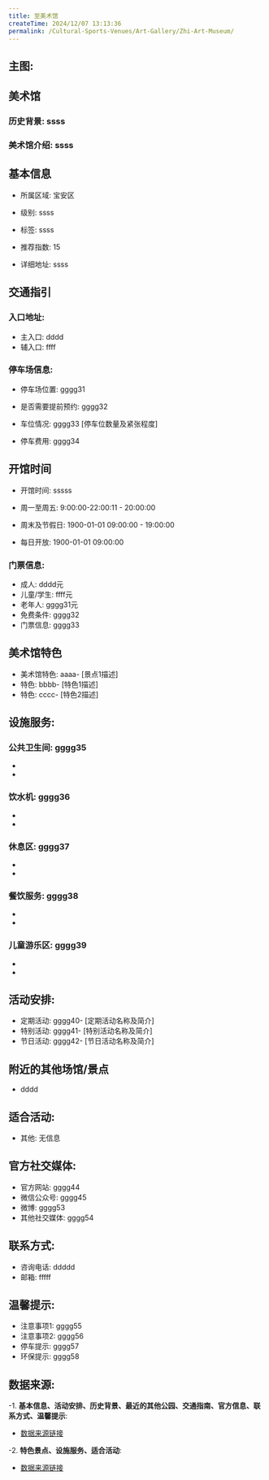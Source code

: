 ```yaml
---
title: 至美术馆
createTime: 2024/12/07 13:13:36
permalink: /Cultural-Sports-Venues/Art-Gallery/Zhi-Art-Museum/
---
```


## 主图:
<ImageCard
image="https://www.szartm.com/open/images/gkbg.png"
title= "至美术馆"
description= "ssss"
date="2024/12/07"
href="/"
author="sunshang-hl"
/>
## 美术馆
### 历史背景: ssss
### 美术馆介绍: ssss
## 基本信息

- 所属区域: 宝安区

- 级别: ssss

- 标签: ssss

- 推荐指数: 15

- 详细地址: ssss

## 交通指引

### 入口地址:
- 主入口: dddd
- 辅入口: ffff
### 停车场信息:
- 停车场位置: gggg31

- 是否需要提前预约: gggg32

- 车位情况: gggg33 [停车位数量及紧张程度]

- 停车费用: gggg34

## 开馆时间
- 开馆时间: sssss

- 周一至周五: 9:00:00-22:00:11 - 20:00:00
- 周末及节假日: 1900-01-01 09:00:00 - 19:00:00
- 每日开放: 1900-01-01 09:00:00

### 门票信息:
- 成人: dddd元
- 儿童/学生: ffff元
- 老年人: gggg31元
- 免费条件: gggg32
- 门票信息: gggg33
## 美术馆特色
- 美术馆特色: aaaa- [景点1描述]
- 特色: bbbb- [特色1描述]
- 特色: cccc- [特色2描述]
## 设施服务:
### 公共卫生间: gggg35
- 
- 
### 饮水机: gggg36
- 
- 
### 休息区: gggg37
- 
- 
### 餐饮服务: gggg38
- 
- 
### 儿童游乐区: gggg39
- 
- 
## 活动安排:
- 定期活动: gggg40- [定期活动名称及简介]
- 特别活动: gggg41- [特别活动名称及简介]
- 节日活动: gggg42- [节日活动名称及简介]
## 附近的其他场馆/景点
- dddd

## 适合活动:
- 其他: 无信息

## 官方社交媒体:
- 官方网站: gggg44
- 微信公众号: gggg45
- 微博: gggg53
- 其他社交媒体: gggg54

## 联系方式:
- 咨询电话: ddddd 
- 邮箱: fffff

## 温馨提示:
- 注意事项1: gggg55
- 注意事项2: gggg56
- 停车提示: gggg57
- 环保提示: gggg58

## 数据来源:
-1. **基本信息、活动安排、历史背景、最近的其他公园、交通指南、官方信息、联系方式、温馨提示**:
- [数据来源链接](http://wtl.sz.gov.cn/ggfw/whl/msgylb/index.html)

-2. **特色景点、设施服务、适合活动**:
- [数据来源链接](http://wtl.sz.gov.cn/ggfw/whl/msgylb/index.html)

